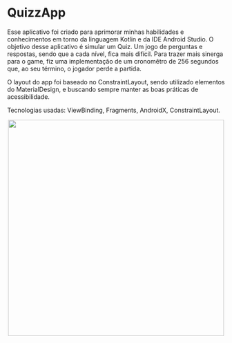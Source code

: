 



# QuizzApp
Esse aplicativo foi criado para aprimorar minhas habilidades e conhecimentos em torno da linguagem Kotlin e da IDE Android Studio. O objetivo desse aplicativo é simular um Quiz. Um jogo de perguntas e respostas, sendo que a cada nível, fica mais difícil. Para trazer mais sinerga para o game, fiz uma implementação de um cronomêtro de 256 segundos que, ao seu término, o jogador perde a partida. 

O layout do app foi baseado no ConstraintLayout, sendo utilizado elementos do MaterialDesign, e buscando sempre manter as boas práticas de acessibilidade.

Tecnologias usadas: ViewBinding, Fragments, AndroidX, ConstraintLayout.
<p align="center">
  <img width="wrap_content" height="500" src="https://user-images.githubusercontent.com/92114044/158701926-07d412c6-e59a-4524-b35b-dfcf67937361.mp4">
</p>

